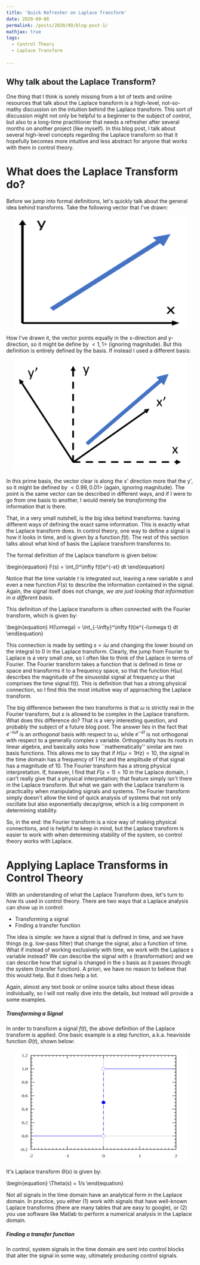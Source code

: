 ```yaml
---
title: 'Quick Refresher on Laplace Transform'
date: 2020-09-08
permalink: /posts/2020/09/blog-post-1/
mathjax: true
tags:
  - Control Theory
  - Laplace Transform

---
```


## Why talk about the Laplace Transform?

One thing that I think is sorely missing from a lot of texts and online resources that talk about the Laplace transform is a high-level, not-so-mathy discussion on the intuition behind the Laplace transform. This sort of discussion might not only be helpful to a beginner to the subject of control, but also to a long-time practitioner that needs a refresher after several months on another project (like myself). In this blog post, I talk about several high-level concepts regarding the Laplace transform so that it hopefully becomes more intuitive and less abstract for anyone that works with them in control theory.

What does the Laplace Transform do?
===

Before we jump into formal definitions, let's quickly talk about the general idea behind transforms. Take the following vector that I've drawn:

<p align="center">
  <img width="460" height="300" src="/images/blog_pics/2020/LaplaceTransform/vector1.png">
</p>

How I've drawn it, the vector points equally in the x-direction and y-direction, so it might be define by $<1,1>$ (ignoring magnitude). But this definition is entirely defined by the basis. If instead I used a different basis:

<p align="center">
  <img width="460" height="300" src="/images/blog_pics/2020/LaplaceTransform/vector2.png">
</p>

In this prime basis, the vector clear is along the x' direction more that the y', so it might be defined by $<0.99,0.01>$ (again, ignoring magnitude). The point is the same vector can be described in different ways, and if I were to go from one basis to another, I would merely be _transforming_ the information that is there.

That, in a very small nutshell, is the big idea behind transforms: having different ways of defining the exact same information. This is exactly what the Laplace transform does. In control theory, one way to define a signal is how it looks in time, and is given by a function $f(t)$. The rest of this section talks about what kind of basis the Laplace transform transforms to.

The formal definition of the Laplace transform is given below:

\begin{equation}
F(s) = \int_0^\infty f(t)e^{-st} dt
\end{equation}

Notice that the time variable $t$ is integrated out, leaving a new variable $s$ and even a new function $F(s)$ to describe the information contained in the signal. Again, the signal itself does not change, _we are just looking that information in a different basis_.

This definition of the Laplace transform is often connected with the Fourier transform, which is given by:

\begin{equation}
H(\omega) = \int_{-\infty}^\infty f(t)e^{-i\omega t} dt
\end{equation}

This connection is made by setting $s=i\omega$ and changing the lower bound on the integral to $0$ in the Laplace transform. Clearly, the jump from Fourier to Laplace is a very small one, so I often like to think of the Laplace in terms of Fourier. The Fourier transform takes a function that is defined in time or space and transforms it to a frequency space, so that the function $H(\omega)$ describes the magnitude of the sinusoidal signal at frequency $\omega$ that comprises the time signal f(t). This is definition that has a strong physical connection, so I find this the most intuitive way of approaching the Laplace transform.

The big difference between the two transforms is that $\omega$ is strictly real in the Fourier transform, but $s$ is allowed to be complex in the Laplace transform. What does this difference do? That is a very interesting question, and probably the subject of a future blog post. The answer lies in the fact that $e^{-i\omega t}$ is an _orthogonal_ basis with respect to $\omega$, while $e^{-st}$ is not orthogonal with respect to a generally complex $s$ variable. Orthogonality has its roots in linear algebra, and basically asks how ``mathematically'' similar are two basis functions. This allows me to say that if $H(\omega = 1 \text{Hz}) = 10$, the signal in the time domain has a frequency of $1$ Hz and the amplitude of that signal has a magnitude of $10$. The Fourier transform has a strong physical interpretation. If, however, I find that $F(s = 1) = 10$ in the Laplace domain, I can't really give that a physical interpretation; that feature simply isn't there in the Laplace transform. But what we gain with the Laplace transform is practicality when manipulating signals and systems. The Fourier transform simply doesn't allow the kind of quick analysis of systems that not only oscillate but also exponentially decay/grow, which is a big component in determining stability.

So, in the end: the Fourier transform is a nice way of making physical connections, and is helpful to keep in mind, but the Laplace transform is easier to work with when determining stability of the system, so control theory works with Laplace.

Applying Laplace Transforms in Control Theory
===

With an understanding of what the Laplace Transform does, let's turn to how its used in control theory. There are two ways that a Laplace analysis can show up in control:
- Transforming a signal
- Finding a transfer function

The idea is simple: we have a signal that is defined in time, and we have things (e.g. low-pass filter) that change the signal, also a function of time. What if instead of working exclusively with time, we work with the Laplace $s$ variable instead? We can describe the signal with $s$ (transformation) and we can describe how that signal is changed in the $s$ basis as it passes through the system (transfer function). A priori, we have no reason to believe that this would help. But it does help a lot.

Again, almost any text book or online source talks about these ideas individually, so I will not really dive into the details, but instead will provide a some examples.

##### Transforming a Signal

In order to transform a signal $f(t)$, the above definition of the Laplace transform is applied. One basic example is a step function, a.k.a. heaviside function $\Theta(t)$, shown below:

<p align="center">
  <img width="460" height="300" src="/images/blog_pics/2020/LaplaceTransform/heaviside.png">
</p>

It's Laplace transform $\Theta(s)$ is given by:

\begin{equation}
\Theta(s) = 1/s
\end{equation}

Not all signals in the time domain have an analytical form in the Laplace domain. In practice, you either (1) work with signals that have well-known Laplace transforms (there are many tables that are easy to google), or (2) you use software like Matlab to perform a numerical analysis in the Laplace domain.

##### Finding a transfer function

In control, system signals in the time domain are sent into control blocks that alter the signal in some way, ultimately producing control signals.


<!-- \begin{equation}
\ddot{r} = 
\begin{bmatrix}
0 \\\\
0 \\
-g
\end{bmatrix} + 
R
\begin{pmatrix}
\displaylines{
0 \\\
0 \\\\
\Sigma F_i/m}
\end{pmatrix}
\end{equation} -->